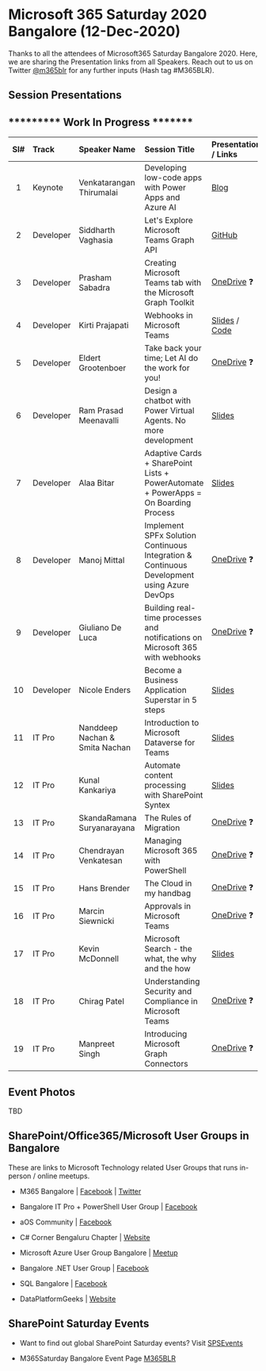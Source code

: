# Microsoft 365 Saturday 2020 Bangalore (12-Dec-2020)

Thanks to all the attendees of Microsoft365 Saturday Bangalore 2020.  Here, we are sharing the Presentation links from all Speakers. Reach out to us on Twitter [@m365blr](https://twitter.com/m365blr "Microsoft365 Bangalore") for any further inputs (Hash tag #M365BLR).

## Session Presentations

## ********* Work In Progress ******* 

| Sl# | Track | Speaker Name | Session Title | Presentation / Links |
|:---:|:------|:-----------|:---------|:------------|
| 1  | Keynote | Venkatarangan Thirumalai | Developing low-code apps with Power Apps and Azure AI | [Blog](https://venkatarangan.com/blog/2020/12/developing-low-code-apps-with-microsoft-power-apps-and-ai-builder/  "Venkatarangan's Personal Blog")  |
| 2  | Developer | Siddharth Vaghasia | Let's Explore Microsoft Teams Graph API | [GitHub](https://github.com/siddharth-vaghasia/public-docs/blob/master/M365BLR-ExploreTeamsAPI-SiddharthVaghasia.pptx "Siddharth Vaghasia's Personal GitHub") |
| 3  | Developer | Prasham Sabadra | Creating Microsoft Teams tab with the Microsoft Graph Toolkit | [OneDrive](https://github.com/mstechcomin "TBD") :question: |
| 4  | Developer | Kirti Prajapati | Webhooks in Microsoft Teams | [Slides](https://github.com/mstechcomin/m365-saturday-2020-blr/blob/master/docs/Webhooks-in-Microsoft-Teams_Kirti-Prajapati_M365BLR2020.pdf?raw=true "Slides") / [Code](https://github.com/mstechcomin/m365-saturday-2020-blr/blob/main/code/OutgoingWHSample.zip "Code") |
| 5  | Developer | Eldert Grootenboer | Take back your time; Let AI do the work for you! | [OneDrive](https://github.com/mstechcomin "TBD") :question: |
| 6  | Developer | Ram Prasad Meenavalli | Design a chatbot with Power Virtual Agents. No more development | [Slides](https://github.com/mstechcomin/m365-saturday-2020-blr/blob/master/docs/Design-a-chatbot-with-Power-Virtual-Agents-No-more-development_Ram-Prasad-Meenavalli_M365BLR2020.pdf?raw=true "Slides") |
| 7  | Developer | Alaa Bitar | Adaptive Cards + SharePoint Lists + PowerAutomate + PowerApps = On Boarding Process | [Slides](https://github.com/mstechcomin/m365-saturday-2020-blr/blob/master/docs/Adaptive-Cards-+-SharePoint-Lists-+-PowerAutomate-+-PowerApps-=-On-Boarding-Process_Alaa-Bitar_M365BLR2020.pdf?raw=true "Slides") |
| 8  | Developer | Manoj Mittal | Implement SPFx Solution Continuous Integration & Continuous Development using Azure DevOps | [OneDrive](https://github.com/mstechcomin "TBD") :question: |
| 9  | Developer | Giuliano De Luca | Building real-time processes and notifications on Microsoft 365 with webhooks | [OneDrive](https://github.com/mstechcomin "TBD") :question: |
| 10 | Developer | Nicole Enders | Become a Business Application Superstar in 5 steps | [Slides](https://github.com/mstechcomin/m365-saturday-2020-blr/blob/master/docs/Become-a-Business-Application-Superstar-in-5-steps_Nicole-Enders_M365BLR2020.pdf?raw=true "Slides") |
| 11 | IT Pro | Nanddeep Nachan & Smita Nachan | Introduction to Microsoft Dataverse for Teams | [Slides](https://github.com/mstechcomin/m365-saturday-2020-blr/blob/master/docs/Introduction-to-Microsoft-Dataverse-for-Teams_Nanddeep-Nachan-and-Smita-Nachan_M365BLR2020.pdf?raw=true "Slides") |
| 12 | IT Pro | Kunal Kankariya | Automate content processing with SharePoint Syntex | [Slides](https://github.com/mstechcomin/m365-saturday-2020-blr/blob/master/docs/Automate-content-processing-with-SharePoint-Syntex_Kunal-Kankariya_M365BLR2020.pdf?raw=true "Slides") |
| 13 | IT Pro | SkandaRamana Suryanarayana | The Rules of Migration | [OneDrive](https://github.com/mstechcomin "TBD") :question: |
| 14 | IT Pro | Chendrayan Venkatesan | Managing Microsoft 365 with PowerShell | [OneDrive](https://github.com/mstechcomin "TBD") :question: |
| 15 | IT Pro | Hans Brender | The Cloud in my handbag | [OneDrive](https://github.com/mstechcomin "TBD") :question: |
| 16 | IT Pro | Marcin Siewnicki | Approvals in Microsoft Teams | [OneDrive](https://github.com/mstechcomin "TBD") :question: |
| 17 | IT Pro | Kevin McDonnell | Microsoft Search - the what, the why and the how | [Slides](https://github.com/mstechcomin/m365-saturday-2020-blr/blob/master/docs/Microsoft-Search-the-what-the-why-and-the-how_Kevin-McDonnell_M365BLR2020.pdf?raw=true "Slides") |
| 18 | IT Pro | Chirag Patel | Understanding Security and Compliance in Microsoft Teams | [OneDrive](https://github.com/mstechcomin "TBD") :question: |
| 19 | IT Pro | Manpreet Singh | Introducing Microsoft Graph Connectors | [OneDrive](https://github.com/mstechcomin "TBD") :question: |


## Event Photos
TBD 

## SharePoint/Office365/Microsoft User Groups in Bangalore
These are links to Microsoft Technology related User Groups that runs in-person / online meetups.
* M365 Bangalore | [Facebook](https://www.facebook.com/groups/m365blr/ "Facebook") | [Twitter](https://twitter.com/m365blr "Twitter")

* Bangalore IT Pro + PowerShell User Group | [Facebook](https://www.facebook.com/groups/psbug/ "Facebook")

* aOS Community | [Facebook](https://www.facebook.com/aosComm/ "Facebook")

* C# Corner Bengaluru Chapter | [Website](https://www.c-sharpcorner.com/chapters/bengaluru-chapter "C# Corner Bengaluru Chapter")

* Microsoft Azure User Group Bangalore | [Meetup](https://www.meetup.com/Microsoft-Azure-Bangalore/  "Meetup")

* Bangalore .NET User Group | [Facebook](https://www.facebook.com/groups/BDotNet/  "Facebook")

* SQL Bangalore | [Facebook](https://www.facebook.com/groups/SQLBangalore/   "Facebook")

* DataPlatformGeeks | [Website](http://www.dataplatformgeeks.com/ "Website")

## SharePoint Saturday Events

* Want to find out global SharePoint Saturday events? Visit [SPSEvents](http://www.spsevents.org/ "SharePoint Saturdays Home Page")

* M365Saturday Bangalore Event Page [M365BLR](https://www.spsevents.org/event/bangaloresps2020/ "M365BLR 12-Dec-2020")
